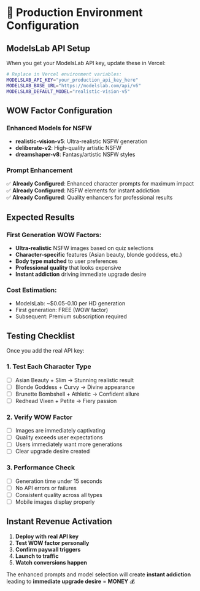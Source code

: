 # 🚀 Production Environment Configuration

## ModelsLab API Setup

When you get your ModelsLab API key, update these in Vercel:

```bash
# Replace in Vercel environment variables:
MODELSLAB_API_KEY="your_production_api_key_here"
MODELSLAB_BASE_URL="https://modelslab.com/api/v6"
MODELSLAB_DEFAULT_MODEL="realistic-vision-v5"
```

## WOW Factor Configuration

### Enhanced Models for NSFW
- **realistic-vision-v5**: Ultra-realistic NSFW generation
- **deliberate-v2**: High-quality artistic NSFW
- **dreamshaper-v8**: Fantasy/artistic NSFW styles

### Prompt Enhancement
✅ **Already Configured**: Enhanced character prompts for maximum impact
✅ **Already Configured**: NSFW elements for instant addiction  
✅ **Already Configured**: Quality enhancers for professional results

## Expected Results

### First Generation WOW Factors:
- **Ultra-realistic** NSFW images based on quiz selections
- **Character-specific** features (Asian beauty, blonde goddess, etc.)
- **Body type matched** to user preferences  
- **Professional quality** that looks expensive
- **Instant addiction** driving immediate upgrade desire

### Cost Estimation:
- ModelsLab: ~$0.05-0.10 per HD generation
- First generation: FREE (WOW factor)
- Subsequent: Premium subscription required

## Testing Checklist

Once you add the real API key:

### 1. Test Each Character Type
- [ ] Asian Beauty + Slim → Stunning realistic result
- [ ] Blonde Goddess + Curvy → Divine appearance  
- [ ] Brunette Bombshell + Athletic → Confident allure
- [ ] Redhead Vixen + Petite → Fiery passion

### 2. Verify WOW Factor
- [ ] Images are immediately captivating
- [ ] Quality exceeds user expectations
- [ ] Users immediately want more generations
- [ ] Clear upgrade desire created

### 3. Performance Check
- [ ] Generation time under 15 seconds
- [ ] No API errors or failures
- [ ] Consistent quality across all types
- [ ] Mobile images display properly

## Instant Revenue Activation

1. **Deploy with real API key**
2. **Test WOW factor personally** 
3. **Confirm paywall triggers**
4. **Launch to traffic**
5. **Watch conversions happen**

The enhanced prompts and model selection will create **instant addiction** leading to **immediate upgrade desire** = **MONEY** 💰